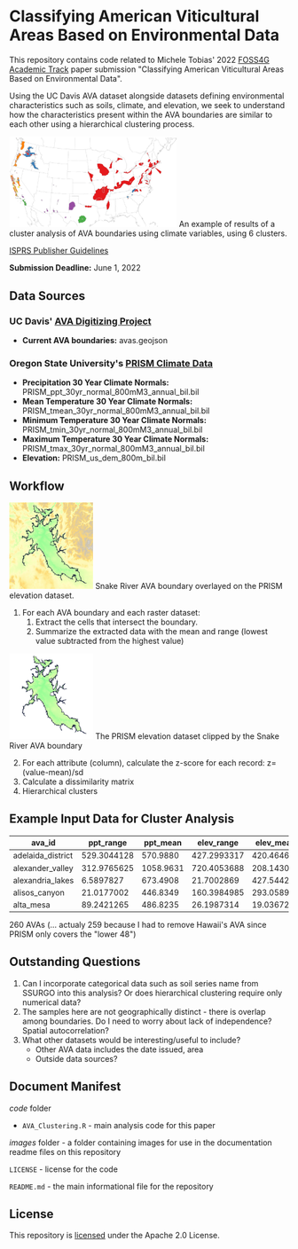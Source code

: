 # Classifying American Viticultural Areas Based on Environmental Data

This repository contains code related to Michele Tobias' 2022 [FOSS4G Academic Track](https://2022.foss4g.org/cfp-academic_track.php) paper submission "Classifying American Viticultural Areas Based on Environmental Data".

Using the UC Davis AVA dataset alongside datasets defining environmental characteristics such as soils, climate, and elevation, we seek to understand how the characteristics present within the AVA boundaries are similar to each other using a hierarchical clustering process.  

<img src="images/cluster_example_2022-04-20.jpg" alt="An example of results of a cluster analysis of AVA boundaries using climate variables" width = 60%>
An example of results of a cluster analysis of AVA boundaries using climate variables, using 6 clusters.

[ISPRS Publisher Guidelines](https://www.isprs.org/documents/orangebook/app5.aspx )

**Submission Deadline:** June 1, 2022

## Data Sources

### UC Davis' [AVA Digitizing Project](https://github.com/UCDavisLibrary/ava)

 * **Current AVA boundaries:** avas.geojson

### Oregon State University's [PRISM Climate Data](https://prism.oregonstate.edu/)

 * **Precipitation 30 Year Climate Normals:** PRISM_ppt_30yr_normal_800mM3_annual_bil.bil
 * **Mean Temperature 30 Year Climate Normals:** PRISM_tmean_30yr_normal_800mM3_annual_bil.bil
 * **Minimum Temperature 30 Year Climate Normals:** PRISM_tmin_30yr_normal_800mM3_annual_bil.bil
 * **Maximum Temperature 30 Year Climate Normals:** PRISM_tmax_30yr_normal_800mM3_annual_bil.bil
 * **Elevation:** PRISM_us_dem_800m_bil.bil
 
## Workflow

<img src="images/SnakeRiverValley_DEM.jpg" alt="Snake River AVA boundary overlayed on the PRISM elevation dataset" width = 30%>
Snake River AVA boundary overlayed on the PRISM elevation dataset.

1. For each AVA boundary and each raster dataset:
	1. Extract the cells that intersect the boundary.
	1. Summarize the extracted data with the mean and range (lowest value subtracted from the highest value)
	
<img src="images/SnakeRiverValley_DEM_Clip.jpg" alt="The PRISM elevation dataset clipped by the Snake River AVA boundary" width = 30%>
The PRISM elevation dataset clipped by the Snake River AVA boundary

2. For each attribute (column), calculate the z-score for each record: z=(value-mean)/sd
3. Calculate a dissimilarity matrix
4. Hierarchical clusters

## Example Input Data for Cluster Analysis

| ava_id | ppt_range | ppt_mean | elev_range | elev_mean | t_range | t_mean |
| --- | --- | --- | --- | --- | --- | --- |
|adelaida_district|529.3044128|570.9880|427.2993317|420.464651|18.676187|14.856683|113|
|alexander_valley|312.9765625|1058.9631|720.4053688|208.143084|14.719194|15.133910|214|
|alexandria_lakes|6.5897827|673.4908|21.7002869|427.544259|10.586075|5.492186|233|
|alisos_canyon|21.0177002|446.8349|160.3984985|293.058929|14.657202|15.484408|133|
|alta_mesa|89.2421265|486.8235|26.1987314|19.036722|14.250541|16.345103|

260 AVAs (... actualy 259 because I had to remove Hawaii's AVA since PRISM only covers the "lower 48")

## Outstanding Questions

1. Can I incorporate categorical data such as soil series name from SSURGO into this analysis? Or does hierarchical clustering require only numerical data?
1. The samples here are not geographically distinct - there is overlap among boundaries. Do I need to worry about lack of independence? Spatial autocorrelation?
1. What other datasets would be interesting/useful to include?
	- Other AVA data includes the date issued, area
	- Outside data sources?

## Document Manifest
*code* folder
  - `AVA_Clustering.R` - main analysis code for this paper

*images* folder - a folder containing images for use in the documentation readme files on this repository

`LICENSE` - license for the code

`README.md` - the main informational file for the repository

## License
This repository is [licensed](LICENSE) under the Apache 2.0 License.


